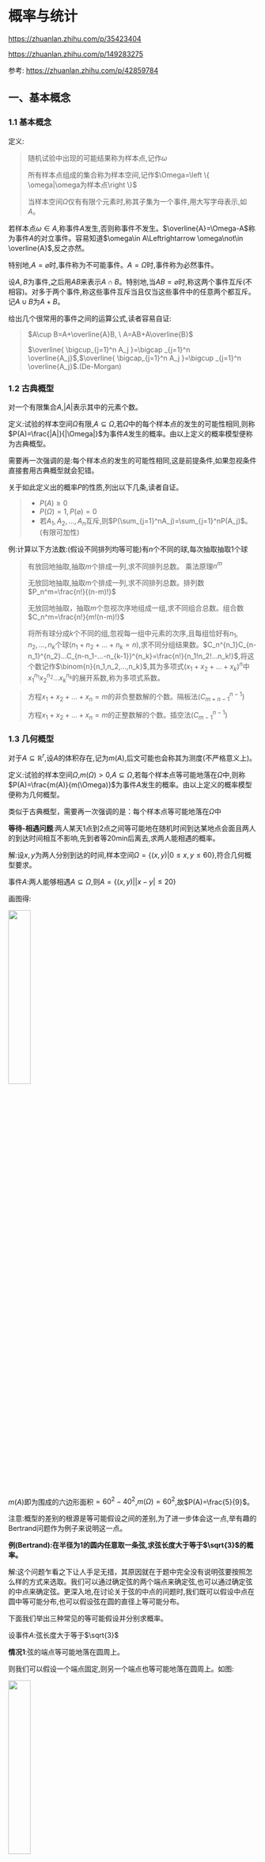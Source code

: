 # 概率与统计



https://zhuanlan.zhihu.com/p/35423404

https://zhuanlan.zhihu.com/p/149283275

参考: https://zhuanlan.zhihu.com/p/42859784

## 一、基本概念

### 1.1 基本概念

定义:

> 随机试验中出现的可能结果称为样本点,记作$\omega$
>
> 所有样本点组成的集合称为样本空间,记作$\Omega=\left \{ \omega|\omega为样本点\right \}$
>
> 当样本空间$\Omega$仅有有限个元素时,称其子集为一个事件,用大写字母表示,如$A$。

若样本点$\omega\in A$,称事件$A$发生,否则称事件不发生。$\overline{A}=\Omega-A$称为事件$A$的对立事件。容易知道$\omega\in A\Leftrightarrow \omega\not\in \overline{A}$,反之亦然。

特别地,$A=\varnothing$时,事件称为不可能事件。$A=\Omega$时,事件称为必然事件。


设$A,B$为事件,之后用$AB$来表示$A\cap B$。特别地,当$AB=\varnothing$时,称这两个事件互斥(不相容)。对多于两个事件,称这些事件互斥当且仅当这些事件中的任意两个都互斥。记$A\cup B$为$A+B$。


给出几个很常用的事件之间的运算公式,读者容易自证:

> $A\cup B=A+\overline{A}B, \ A=AB+A\overline{B}$
>
> $\overline{ \bigcup_{j=1}^n A_j }=\bigcap _{j=1}^n \overline{A_j}$,$\overline{ \bigcap_{j=1}^n A_j }=\bigcup _{j=1}^n \overline{A_j}$.(De-Morgan)


### 1.2 古典概型

对一个有限集合$A$,$|A|$表示其中的元素个数。

定义:试验的样本空间$\Omega$有限,$A\subseteq \Omega$,若$\Omega$中的每个样本点的发生的可能性相同,则称$P(A)=\frac{|A|}{|\Omega|}$为事件$A$发生的概率。由以上定义的概率模型便称为古典概型。

需要再一次强调的是:每个样本点的发生的可能性相同,这是前提条件,如果忽视条件直接套用古典概型就会犯错。

关于如此定义出的概率$P$的性质,列出以下几条,读者自证。

> * $P(A)\geq 0$
> * $P(\Omega)=1,P(\varnothing)=0$
> * 若$A_1,A_2,...,A_n$互斥,则$P(\sum_{j=1}^nA_j)=\sum_{j=1}^nP(A_j)$。(有限可加性)


例:计算以下方法数:(假设不同排列均等可能)有$n$个不同的球,每次抽取抽取1个球

> 有放回地抽取,抽取$m$个排成一列,求不同排列总数。 乘法原理$n^m$
>
> 无放回地抽取,抽取$m$个排成一列,求不同排列总数。排列数$P_n^m=\frac{n!}{(n-m)!}$
>
> 无放回地抽取，抽取$m$个忽视次序地组成一组,求不同组合总数。组合数$C_n^m=\frac{n!}{m!(n-m)!}$
>
> 将所有球分成$k$个不同的组,忽视每一组中元素的次序,且每组恰好有$n_1,n_2,...,n_k$个球($n_1+n_2+...+n_k=n$),求不同分组结果数。$C_n^{n_1}C_{n-n_1}^{n_2}...C_{n-n_1-...-n_{k-1}}^{n_k}=\frac{n!}{n_1!n_2!...n_k!}$,将这个数记作$\binom{n}{n_1,n_2,...,n_k}$,其为多项式$(x_1+x_2+...+x_k)^n$中$x_1^{n_1}x_2^{n_2}...x_k^{n_k}$的展开系数,称为多项式系数。

> 方程$x_1+x_2+...+x_n=m$的非负整数解的个数。隔板法($C_{m+n-1}^{n-1}$)
>
> 方程$x_1+x_2+...+x_n=m$的正整数解的个数。插空法($C_{m-1}^{n-1}$)


### 1.3 几何概型

对于$A\subseteq \mathbb{R}^r$,设$A$的体积存在,记为$m(A)$,后文可能也会称其为测度(不严格意义上)。

定义:试验的样本空间$\Omega$,$m(\Omega)>0$,$A\subseteq \Omega$,若每个样本点等可能地落在$\Omega$中,则称$P(A)=\frac{m(A)}{m(\Omega)}$为事件$A$发生的概率。由以上定义的概率模型便称为几何概型。

类似于古典概型，需要再一次强调的是：每个样本点等可能地落在$\Omega$中

**等待-相遇问题**:两人某天1点到2点之间等可能地在随机时间到达某地点会面且两人的到达时间相互不影响,先到者等20min后离去,求两人能相遇的概率。

解:设$x,y$为两人分别到达的时间,样本空间$\Omega=\left \{ (x,y)|0\leq x,y\leq 60 \right \}$,符合几何概型要求。

事件$A$:两人能够相遇$A\subseteq \Omega$,则$A=\left \{ (x,y)||x-y|\leq 20\right \}$

画图得:

<img src="http://pic2.zhimg.com/v2-abae587e4b867d45db91a54c7dc15745_b.jpg" style="width: 30%">

$m(A)$即为围成的六边形面积$=60^2-40^2$,$m(\Omega)=60^2$,故$P(A)=\frac{5}{9}$。

注意:概型的差别的根源是等可能假设之间的差别,为了进一步体会这一点,举有趣的Bertrand问题作为例子来说明这一点。

**例(Bertrand):在半径为1的圆内任意取一条弦,求弦长度大于等于$\sqrt{3}$的概率。**

解:这个问题乍看之下让人手足无措，其原因就在于题中完全没有说明弦要按照怎么样的方式来选取。我们可以通过确定弦的两个端点来确定弦,也可以通过确定弦的中点来确定弦。更深入地,在讨论关于弦的中点的问题时,我们既可以假设中点在圆中等可能分布,也可以假设弦在圆的直径上等可能分布。

下面我们举出三种常见的等可能假设并分别求概率。

设事件$A$:弦长度大于等于$\sqrt{3}$

**情况1**:弦的端点等可能地落在圆周上。

则我们可以假设一个端点固定,则另一个端点也等可能地落在圆周上。如图:

<img src="http://pic4.zhimg.com/v2-fb6bd097599a43ef7e21327994e15c97_b.jpg" style="width: 30%" >

固定点$C$,假设$|CB|=|CD|=\sqrt{3}$,则另一个端点只需要在$B,D$所夹劣弧之上都满足要求。则样本空间$\Omega=\left \{ \theta|\theta\in [0,2\pi ) \right \}$,$A=\left \{ \theta|\theta\in [\frac{2}{3}\pi ,\frac{4}{3}\pi ] \right \}$。容易求出$P(A)=\frac{1}{3}$。

**情况2**:弦的中点等可能地落在一个小圆内。

如图:

<img src="https://pic1.zhimg.com/80/v2-8867261d39ec200e76f040bb033d2cb0_1440w.jpg" style="width: 30%" >

$|BC|=|EF|=\sqrt{3}$,则这两条弦的中点在同一个小圆上,容易知道当弦的中点在小圆上或内时,弦长必定符合条件要求。利用几何概型,$m(\Omega)=\pi ,m(A)=\frac{\pi}{4}$,$P(A)=\frac{1}{4}$。

**情况3**:弦中点等可能地落在与之垂直的直径上。

如图:

<img src="https://pic2.zhimg.com/v2-85f57e04fdf7cd429b7b92bf5ad5deb1_b.jpg" style="width: 30%">

$|BC|=\sqrt{3}$,容易知道当弦中点在小圆之内时,满足条件要求。由于沿着直径等可能分布。故$P(A)=\frac{1}{2}$。

可以看到不同的等可能假设导致了最后截然不同的结果。然而,这些结果之间并无对错之分,只是从不同角度看同一个问题得到了不同的结果。


### 1.4 概率空间

$A,B$为测度存在的事件,则$\overline{A},A\cup B,A\cap B,A-B$也都可测。故可测事件事件经过有限次集合运算后得到的事件也必定可测。

现在若有事件列$A_1,A_2,...$互斥且均可测,则由体积的性质,$m(\bigcup _{j=1}^{\infty}A_j)=\sum_{j=1}^{\infty}m(A_j)$,故互斥的可测事件经过可列并后仍旧可测。

现在考虑,更广泛地,事件列$B_1,B_2,...$,均可测(不一定互斥)。进行变换$A_1=B_1,A_2=B_2-B_1,...,A_j=B_j-B_{j-1}-...-B_1$,则事件列$A_1,A_2,...$互斥且均可测,且有$\bigcup_{j=1}^{\infty}A_j=\bigcup_{j=1}^{\infty}B_j$,利用上述结论,可以得到$\bigcup_{j=1}^{\infty}B_j$可测。故可测事件经过可列并后仍旧可测。

自然地,我们引出如下定义:$\Omega$为样本空间,$F$为$\Omega$的子集构成的集合,若$F$满足:

> 1. $\Omega\in F$
> 2. 若$A\in F,\overline{A}\in F$(对补集运算封闭)
> 3. 若$A_j\in F,\bigcup_{j=1}^{\infty}A_j\in F$(对可列并运算封闭)

则$F$为$\Omega$的事件域/$\sigma$域,称$(\Omega,F)$为可测空间。

在可测空间上,我们得以严格定义概率,作为一种测度而存在。

定义:$(\Omega,F)$为可测空间,$P$为定义在$F$上的函数,若满足:

> 1. $\forall A\in F,P(A)\geq 0$(非负性)
> 2. $P(\Omega)=1$(完全性)
> 3. 对$A_1,A_2,...$为$F$中的互斥事件列,有$P(\bigcup _{j=1}^{\infty}A_j)=\sum_{j=1}^{\infty}P(A_j)$(可列可加性)

则$P$为$F$上的概率测度,简称概率,$(\Omega,F,P)$称为概率空间。

定义:$A$为事件,若$P(A)=1$,称$A$几乎必然发生,记作$A \ a.s.$。(almost surely)

### 1.5 概率的性质

关于概率的加法性质,给出以下性质:

> 1. $P(A\cup B)=P(A)+P(B)-P(AB)$
> 2. 若$B\subseteq A,P(A-B)=P(A)-P(B),P(A)\geq P(B)$
> 3. (Jordan公式)$P(\bigcup _{j=1}^nA_j)=\sum_{k=1}^n(-1)^{k-1}\sum_{1\leq j_1<j_2<...<j_k\leq n}P(A_{j_1}A_{j_2}...A_{j_k})$

事实上,在对数学期望的性质有了解后,我们可以利用数学期望与概率之间的联系给出容易的证明。关于概率的连续性,可能是我们较为陌生的方面,但是十分重要。

**定义:** 若$A_1\subseteq A_2\subseteq...$,称此事件列单调递增。类似地,可以定义单调递减的事件列。

定理:(概率的连续性)

> 若$A_1,A_2,...$为单调递增事件列,$P(\bigcup_{j=1}^{\infty}A_j)=\lim_{n\rightarrow \infty}P(A_n)$.
> 
> 若$B_1,B_2,...$为单调递减事件列,$P(\bigcap_{j=1}^{\infty}B_j)=\lim_{n\rightarrow \infty}P(B_n)$。

想法是利用上文提到的变换将事件列变为互斥事件列寻求简化。$C_1=A_1,C_2=A_2-A_1,...,C_j=A_j-A_{j-1}-...-A_1$,则$C_1,C_2,...$为互斥事件列,且$\bigcup_{j=1}^{\infty}A_j=\bigcup_{j=1}^{\infty}C_j$,故$P(\bigcup_{j=1}^{\infty}A_j)=P(\bigcup_{j=1}^{\infty}C_j)=\sum_{j=1}^{\infty}P(C_j)=\lim _{n\rightarrow \infty}\sum_{j=1}^n[P(A_j)-P(A_{j-1})]=\lim_{n\rightarrow \infty}P(A_n)$。

之所以称为连续性是因为定理表达了如下含义：递增事件列的概率的极限等于事件列的极限(可列并)的概率,也就是说概率测度与极限是可交换的。

形象地理解,如果一个递减事件列,其中事件发生概率越来越小,那么所有事件同时发生的概率等于最小的那个事件发生的概率。如果一个递增事件列,其中事件发生概率越来越大,那么所有事件中至少有一个事件发生的概率等于最大的那个事件发生的概率。事实上,概率的连续性定理仅仅是将这样的想法严格化了而已。

### 1.6 条件概率、乘法公式

考虑如下问题:掷一次骰子,已知投掷出的点数为偶数,求投出2的概率。

我们注意到在附加了“投掷出的点数为偶数”的条件后,利用古典概型时,事件“投出2”并未改变。变化的是样本空间,它被缩小了。所以条件概率的本质其实是对样本空间的限制。

**定义:** $A,B$为事件,则$P(B|A)$指的是在条件$A$下$B$发生的条件概率。

自然地,我们想建立条件概率与一般概率之间的联系。我们不妨设$P(A)>0$,否则条件概率必为0。

我们先考虑简单的情况:古典概型下的情况。此时$P(B|A)=P(AB|A)=\frac{|AB|}{|A|}=\frac{\frac{|AB|}{|\Omega|}}{\frac{|A|}{|\Omega|}}=\frac{P(AB)}{P(A)}$,由此,我们得到了重要的乘法公式。

**乘法公式:** $P(A)>0,P(B|A)=\frac{P(AB)}{P(A)}$


模仿概率测度的定义,我们可以定义条件概率测度。**$(\Omega,F)$为可测空间,$A,B\in F$,$P(A)>0$,$P(A)$为定义在$F$上的函数,$P_A(B)=P(B|A)$,$P_A$满足概率测度的定义。**所以事实上,对概率测度成立的性质对条件概率测度同样成立。

我们给出几条常用的性质:

> 1. 若$P(AB)>0$,$P_A(C|B)=P(C|AB)$
> 
> 2. 若$P(A_1A_2...A_{n-1})>0$,有$P(A_1A_2...A_n)=P(A_1)P(A_2|A_1)...P(A_n|A_1A_2...A_{n-1})$。

### 1.7 事件的独立性

独立性,顾名思义,指的是两个事件相互不产生影响。换句话说,可以理解为有无$A$事件发生作为条件都不影响$B$事件发生的概率。即$P(B|A)=P(A)$,同乘$P(A)$得到$P(AB)=P(A)P(B)$。所以很自然地引出如下定义:

**定义:** 若事件$A,B$满足$P(AB)=P(A)P(B)$,则$A$与$B$独立。

在这里需要注意的是事件多于两个的情况。

**定义:** 若事件$A_1,A_2,...,A_n$满足$P(A_1A_2...A_n)=P(A_1)P(A_2)...P(A_n)$,则称这些事件相互独立。

我们有必要区分两两独立和相互独立的概念。事实上,相互独立则必定两两独立,但是反之不成立。

**反例:** 考虑一个四面体,一面红色,一面黄色,一面蓝色,一面三种颜色都有。现在掷此四面体。

$A$:朝下面包含红色,$B$:朝下面包含黄色,$C$:朝下面包含蓝色。则容易得到$P(A)=P(B)=P(C)=\frac{1}{2}$,$P(AB)=P(AC)=P(BC)=\frac{1}{4}$,$P(ABC)=\frac{1}{4}$。

故$P(AB)=P(A)P(B)$,同理另外两个式子成立,故这三个事件两两独立。但是$P(ABC)\neq P(A)P(B)P(C)$,不相互独立。

### 1.8 全概公式,Bayes公式

**定理(全概率公式):** 事件$A_1,A_2,...,A_n$互斥,$B\subseteq \bigcup _{j=1}^nA_j$,则$P(B)=\sum_{j=1}^nP(A_j)P(B|A_j)$。

证明:利用概率的有限可加性,逆用条件概率乘法公式。

$$P(B)=P(\bigcup _{j=1}^nBA_j)=\sum_{j=1}^nP(BA_j)=\sum_{j=1}^nP(A_j)P(B|A_j)$$

全概率公式也可以理解为$A_1,A_2,...,A_n$提供了事件$B$的一个两两不交的划分,所以$B$发生的概率就被拆成了$n$个小块的概率之和。全概公式看上去简单,实际非常常用。比如:抽签的公平性就可以用全概公式加以证明。

例:(抽签公平性) $n$个球,$m$个黑,剩下全为白,球除了颜色外没有任何差别。求证:无放回地依次抽取球,每一次抽中黑球的概率都是$\frac{m}{n}$。

证明:利用数学归纳法,这里着重证明数学归纳法的第二步。事件$A_j$表示第$j$次抽到了黑球。

由归纳假设,对一切$m\leq n$,$P(A_{j-1})=\frac{m}{n}$。已知$P(A_{1})=\frac{m}{n}$,
由全概公式, $P(A_j)=P(A_1)P(A_j|A_1)+P(\overline{A_1})P(A_j|\overline{A_1})=\frac{m}{n}\frac{m-1}{n-1}+\frac{n-m}{n}\frac{m}{n-1}=\frac{m}{n}$,故得证。

我们接着再来介绍全概公式一个有趣的应用:为何赌博者无限赌下去总是倾向于破产?在这个例子中,我们同时介绍一种在概率论中常用的方法:递推公式法。

**例:(赌徒破产)** 一个人有$a$的本金,打算再赢$b$元就停止赌博,设每局$p=\frac{1}{2}$概率赢,输赢对金钱影响都是$1$,输光后自然地停止赌博,求输光的概率$q(a)$。

解: $A$:第一局赢,$B_k$:有本金$k$时最后输光, 则$q(0)=1,q(a+b)=0$。

利用全概率公式,有$q(k)=P(B_k)=P(A)P(B_k|A)+P(\overline{A})P(B_k|\overline{A})=\frac{q(k+1)+q(k-1)}{2}$。

故$q(k+1)-q(k)=q(k)-q(k-1)=...=q(1)-q(0)=q(1)-1$,对上式进行累加,得到$q(n)-1=n(q(1)-1)$。

取$n=a+b$可求得$q(1)-1=\frac{-1}{a+b}$, 故$q(a)=\frac{b}{a+b}$。

我们发现有趣的是$\lim_{b\rightarrow \infty}q(a)=1$。这说明,就算赌博在规则上完全公平,越贪心则越有可能会输光。在规则上公平的赌博中如果本金有限,一直赌下去,则必定输光。这是一个违反直觉却又无法辩驳的结论。


**定理(Bayes公式):** 事件$A_1,A_2,...,A_n$互斥,$B\subseteq \bigcup _{j=1}^nA_j$,若$P(B)>0$,$P(A_j|B)=\frac{P(A_j)P(B|A_j)}{\sum_{j=1}^nP(A_j)P(B|A_j)}$。

证明:利用全概公式，逆用条件概率乘法公式即可。

$$P(A_j|B)=\frac{P(BA_j)}{P(B)}=\frac{P(A_j)P(B|A_j)}{\sum_{j=1}^nP(A_j)P(B|A_j)}$$

同样地,Bayes公式推导也很简单,但是却有着丰富的含义。

Bayes公式描述的是一个“学习”与“逆推”的过程， [公式] 可以看作是诱发了事件 [公式] 的原因， [公式] 就代表了每个原因可能发生的概率，是我们先天便已经具备的知识，称为先验概率。而当发生了事件 [公式] 后，我们对引发其的原因会产生新的认识，便就是 [公式] ，称为后验概率。我们拿着先天的经验或知识来进行实践，得到结果后又反过来用来更新那些我们本来具有的经验知识，重复这一过程我们就可以越来越靠近真理，这便是Bayes公式表现出的“学习性”的含义。



鉴于Bayes公式的重要性，我们给出例子体会其实际应用。

例：调查发现肺癌病人中吸烟人群占 [公式] %，无肺癌人群中有 [公式] %吸烟。若在所有人群中，肺癌的发病率都为 [公式] ，求吸烟人群发病率是不吸烟人群的多少倍？

解：

在做类似问题时应该先合理定义事件。

此处定义 [公式] ：有肺癌 [公式] ：吸烟

由Bayes公式， [公式]

[公式]

同理地， [公式]

故吸烟人群发病率是不吸烟人群的 [公式] 倍。



我们可能认为吸烟率所差无几，所以结果不应该有那么大的患病率差别。但是我们同时也应该注意到肺癌的自然发病率极其小，在这种情况下，吸烟率的差别被放大了。能够得到很多凭借直觉所得不到的结论也是学习概率论的乐趣之一。


### 1.9 事件列的上下极限,Borel-Cantelli引理

本章同样地基本不涉及应用方面，若对理论方面无兴趣可以跳过

我们在先前定义了单调集合列的极限（回忆在概率连续性处提到的内容）

现在我们来引入集合列的上、下极限的定义：

定义：

对事件列 [公式]

设 [公式] ，容易知道 [公式] 单调递减， [公式] 单调递增，则极限存在。

则 [公式] 为 [公式] 的上极限，记为 [公式] ， [公式] 为 [公式] 的下极限，记为 [公式] 。



从定义之中，我们不难推出的是下极限是上极限的子集，即 [公式] 。

进一步地理解，可以发现[公式]发生当且仅当有无穷个 [公式] 发生；而[公式]发生当且仅当最多有限个[公式] 不发生。

由概率的连续性（根本上来说就是概率测度与极限可交换），我们容易得到以下结论：

[公式]

[公式]



特别地，由于[公式]发生当且仅当有无穷个 [公式] 发生，上极限符号常常被记作 [公式] ，即 [公式] （ [公式] 表示 [公式] ）



定理（Borel-Cantelli）：

对事件列[公式]

（1）：若 [公式] ， [公式]

（2）：若事件列中事件相互独立， [公式] ，则 [公式]

证明：

（1）：由[公式]，且 [公式]

得到 [公式] 。

由级数收敛的Cauchy准则， [公式]

故得到 [公式] 。

（2）：想方设法利用独立的条件，则需要事件之交的形式。

[公式] ，故可以先估计 [公式] 。

想到可以利用De-Morgan定律将并换为交，从而利用独立的条件。

[公式]

[公式]

当 [公式] 时，有 [公式] 。通过指数函数将连乘再转化回连加。

[公式]

由 [公式] 发散， [公式]

故可以得到 [公式]

则 [公式] 。



Borel-Cantelli是一个很抽象的定理。在这里，值得一提的是事件列中事件相互独立时， [公式] 的取值只能为 [公式] 或 [公式] 。即对相互独立的事件列，其中有无穷个事件发生的概率要么为 [公式] 要么为 [公式] 。这个结论被称为独立 [公式] 律。

我们可以先考虑简单一些的情况，对独立重复试验（每次发生的概率为常数 [公式] ，无限重复做下去），则 [公式] 当且仅当 [公式] 。这告诉我们在独立重复试验中，当事件每次几乎必然不发生（发生概率为0）时，无穷次地重复下去几乎必然不会有无穷次事件发生。相对地，在独立重复试验中，当事件每次发生的概率不为0（即使再小再趋向于0）时，无穷次地重复下去几乎必然会有无穷次事件发生。

接下来考虑独立的试验（第 [公式] 次发生的概率为会随 [公式] 变化的[公式] ，无限次地做下去）。这里不妨假设 [公式] ，则此定理告诉我们事件列中是否有无穷多个事件发生，只与 [公式] 充分大时 [公式] 的值有关。（这点是符合直觉的）然而，如果 [公式] ，事件列中会有无穷多个事件发生。而 [公式] 时，则不会有无穷多个事件发生。（这又是直觉所感受不到的）

Borel-Cantelli引理不仅仅为我们提供了有趣的结论，还是我们后文得到强大数律的理论基础，在理论工作上是很重要的。


## 二、概率

概率论是用于表示不确定性陈述的数学框架,即它是对事物不确定性的度量。

在人工智能领域,我们主要以两种方式来使用概率论。首先,概率法则告诉我们AI系统应该如何推理,所以我们设计一些算法来计算或者近似由概率论导出的表达式。其次,我们可以用概率和统计从理论上分析我们提出的AI系统的行为。

计算机科学的许多分支处理的对象都是完全确定的实体,但机器学习却大量使用概率论。实际上如果你了解机器学习的工作原理你就会觉得这个很正常。因为机器学习大部分时候处理的都是不确定量或随机量。

<img src="http://www.math.wm.edu/~leemis/chart/UDR/BaseImage.png" style="width:80%" >

* **随机变量**

随机变量可以随机地取不同值的变量。我们通常用小写字母来表示随机变量本身,而用带数字下标的小写字母来表示随机变量能够取到的值。例如,$x_{1}$和$x_{2}$都是随机变量X可能的取值。

对于向量值变量,我们会将随机变量写成X,它的一个值为x。就其本身而言,一个随机变量只是对可能的状态的描述;它必须伴随着一个概率分布来指定每个状态的可能性。

随机变量可以是离散的或者连续的。

* **概率分布**

给定某随机变量的取值范围,概率分布就是导致该随机事件出现的可能性。

从机器学习的角度来看,概率分布就是符合随机变量取值范围的某个对象属于某个类别或服从某种趋势的可能性。

* **条件概率**

很多情况下,我们感兴趣的是某个事件在给定其它事件发生时出现的概率,这种概率叫条件概率。

我们将给定$X=x$时$Y=y$发生的概率记为$P\left( Y=y|X=x \right)$,这个概率可以通过下面的公式来计算:

$$
P\left( Y=y|X=x \right) =\frac{P\left( Y=y,X=x \right) }{P\left( X=x \right) }
$$

* **贝叶斯公式**

先看看什么是“先验概率”和“后验概率”,以一个例子来说明:

> 假设某种病在人群中的发病率是0.001,即1000人中大概会有1个人得病,则有:P(患病)=0.1%;即:在没有做检验之前,我们预计的患病率为P(患病)=0.1%,这个就叫作"先验概率"。

再假设现在有一种该病的检测方法,其检测的准确率为95%;即:如果真的得了这种病,该检测法有95%的概率会检测出阳性,但也有5%的概率检测出阴性;或者反过来说,但如果没有得病,采用该方法有95%的概率检测出阴性,但也有5%的概率检测为阳性。用概率条件概率表示即为:P(显示阳性|患病)=95%

现在我们想知道的是:在做完检测显示为阳性后,某人的患病率P(患病|显示阳性),这个其实就称为"后验概率"。

而这个叫贝叶斯的人其实就是为我们提供了一种可以利用先验概率计算后验概率的方法,我们将其称为“贝叶斯公式”。

这里先了解条件概率公式:

$$
P\left( B|A \right)=\frac{P\left( AB \right)}{P\left( A \right)} , P\left( A|B \right)=\frac{P\left( AB \right)}{P\left( B \right)}
$$

由条件概率可以得到乘法公式:

$$
P\left( AB \right)=P\left( B|A \right)P\left( A \right)=P\left( A|B \right)P\left( B \right)
$$

将条件概率公式和乘法公式结合可以得到:

$$P\left( B|A \right)=\frac{P\left( A|B \right)\cdot P\left( B \right)}{P\left( A \right)}$$

再由全概率公式:

$$P\left( A \right)=\sum_{i=1}^{N}{P\left( A|B_{i} \right) \cdot P\left( B_{i}\right)}$$

代入可以得到贝叶斯公式:

$$P\left( B_{i}|A \right)=\frac{P\left( A|B_{i} \right)\cdot P\left( B_{i} \right)}{\sum_{i=1}^{N}{P\left( A|B_{i} \right) \cdot P\left( B_{i}\right)} }$$

在这个例子里就是:

<img src="http://pic2.zhimg.com/80/v2-e3e7a3aa9fb146d662591612b3cac465_hd.jpg" style="width:28%" >

贝叶斯公式贯穿了机器学习中随机问题分析的全过程。从文本分类到概率图模型,其基本分类都是贝叶斯公式。

期望、方差、协方差等主要反映数据的统计特征,机器学习的一个很大应用就是数据挖掘等,因此这些基本的统计概念也是很有必要掌握。另外,像后面的EM算法中,就需要用到期望的相关概念和性质。

* **期望**

在概率论和统计学中,数学期望是试验中每次可能结果的概率乘以其结果的总和。它是最基本的数学特征之一,反映随机变量平均值的大小。

假设X是一个离散随机变量,其可能的取值有:$\left\{ x_{1} ,x_{2} ,......,x_{n} \right\}$,各个取值对应的概率取值为:$P\left(x_{k} \right),k=1,2,\dots,n$,则其数学期望被定义为:

$$E\left(X \right) =\sum_{k=1}^{n}{x_{k} P\left( x_{k} \right) }$$

假设X是一个连续型随机变量,其概率密度函数为$P\left( x \right)$ 则其数学期望被定义为:

$$E\left( x \right) =\int_{-\infty }^{+\infty } xf\left( x \right) dx$$

* **方差**

概率中,方差用来衡量随机变量与其数学期望之间的偏离程度;统计中的方差为样本方差,是各个样本数据分别与其平均数之差的平方和的平均数。数学表达式如下: 

$$
Var\left( x \right) =E\left\{ \left[ x-E\left( x \right) \right] ^{2} \right\} =E\left( x^{2} \right) -\left[ E\left( x \right) \right] ^{2} 
$$

* **协方差**

在概率论和统计学中,协方差被用于衡量两个随机变量X和Y之间的总体误差。数学定义式为:

$$
Cov\left( X,Y \right) =E\left[ \left( X-E\left[ X \right] \right) \left( Y-E\left[ Y \right] \right) \right] =E\left[ XY \right] -E\left[ X \right] E\left[ Y \right] 
$$

* **常见分布函数**

> * 0-1分布

0-1分布是单个二值型离散随机变量的分布,其概率分布函数为:

$$
P\left( X=1 \right) =p;P\left( X=0 \right) =1-p
$$

> * 几何分布

几何分布是离散型概率分布,其定义为:在n次伯努利试验中,试验k次才得到第一次成功的机率。即:前k-1次皆失败,第k次成功的概率。其概率分布函数为:

$$
P\left( X=k \right) =\left( 1-p \right) ^{k-1} p
$$

性质: $E\left( X \right) =\frac{1}{p}\quad Var\left( X \right) =\frac{1-p}{p^{2} }$

> * 二项分布

二项分布即重复n次伯努利试验,各次试验之间都相互独立,并且每次试验中只有两种可能的结果,而且这两种结果发生与否相互对立。如果每次试验时,事件发生的概率为p,不发生的概率为1-p,则n次重复独立试验中发生k次的概率为:

$$P\left( X=k \right) =C_{n}^{k} p^{k} \left( 1-p \right) ^{n-k}$$

性质: $E\left( X \right) =npVar\left( X \right) =np\left( 1-p \right)$

> * 高斯分布

高斯分布又叫正态分布,其曲线呈钟型,两头低,中间高,左右对称因其曲线呈钟形,如下图所示:

![](http://pic1.zhimg.com/80/v2-a0811acc8ab121a3ad8f2e37ff6c37cc_hd.jpg)

若随机变量X服从一个数学期望为$\mu$,方差为$\sigma ^{2}$的正态分布,则我们将其记为:$N\left( \mu ,\sigma^{2} \right)$ 。其期望值$\mu$决定了正态分布的位置,其标准差$\sigma$(方差的开方)决定了正态分布的幅度。

> * 指数分布

指数分布是事件的时间间隔的概率,它的一个重要特征是无记忆性。例如:如果某一元件的寿命的寿命为T,已知元件使用了t小时,它总共使用至少t+s小时的条件概率,与从开始使用时算起它使用至少s小时的概率相等。下面这些都属于指数分布:

> 婴儿出生的时间间隔
> 
> 网站访问的时间间隔
> 
> 奶粉销售的时间间隔

指数分布的公式可以从泊松分布推断出来。如果下一个婴儿要间隔时间t,就等同于t之内没有任何婴儿出生,即:

$$P\left( X\geq t \right) =P\left( N\left( t \right) =0 \right) =\frac{\left( \lambda t \right) ^{0}\cdot e^{-\lambda t} }{0!}=e^{-\lambda t}$$

则: $P\left( X\leq t \right) =1-P\left( X\geq t \right) =1-e^{-\lambda t}$ 

如:接下来15分钟,会有婴儿出生的概率为:

$$P\left( X\leq \frac{1}{4} \right) =1-e^{-3\cdot \frac{1}{4} } \approx 0.53$$

指数分布的图像如下:

![](http://pic3.zhimg.com/80/v2-a58c37c481e032bbb53ff17113754ef6_hd.jpg)

> * 泊松分布

日常生活中,大量事件是有固定频率的,比如:

> 某医院平均每小时出生3个婴儿
> 
> 某网站平均每分钟有2次访问
> 
> 某超市平均每小时销售4包奶粉

它们的特点就是,我们可以预估这些事件的总数,但是没法知道具体的发生时间。已知平均每小时出生3个婴儿,请问下一个小时,会出生几个?有可能一下子出生6个,也有可能一个都不出生,这是我们没法知道的。

**泊松分布就是描述某段时间内,事件具体的发生概率**。其概率函数为:$P\left( N\left( t \right) =n \right) =\frac{\left( \lambda t \right) ^{n}e^{-\lambda t} }{n!}$

其中:P表示概率,N表示某种函数关系,t表示时间,n表示数量,1小时内出生3个婴儿的概率,就表示为$P(N(1) = 3)$;$\lambda$表示事件的频率。

还是以上面医院平均每小时出生3个婴儿为例,则$\lambda =3$;那么,接下来两个小时,一个婴儿都不出生的概率可以求得为:

$$P\left( N\left(2 \right) =0 \right) =\frac{\left( 3\cdot 2 \right) ^{o} \cdot e^{-3\cdot 2} }{0!} \approx 0.0025$$

同理,我们可以求接下来一个小时,至少出生两个婴儿的概率:

$$P\left( N\left( 1 \right) \geq 2 \right) =1-P\left( N\left( 1 \right)=0 \right) - P\left( N\left( 1 \right)=1 \right)\approx 0.8$$

* **Lagrange乘子法**

对于一般的求极值问题我们都知道,求导等于0就可以了。但是如果我们不但要求极值,还要求一个满足一定约束条件的极值,那么此时就可以构造Lagrange函数,其实就是把约束项添加到原函数上,然后对构造的新函数求导。

对于一个要求极值的函数$f\left( x,y \right)$,图上的蓝圈就是这个函数的等高图,就是说$f\left( x,y \right) =c_{1} ,c_{2} ,...,c_{n}$分别代表不同的数值(每个值代表一圈,等高图),我要找到一组$\left( x,y \right)$ ,使它的$c_{i}$值越大越好,但是这点必须满足约束条件$g\left( x,y \right)$(在黄线上)。

<img src="http://pic3.zhimg.com/80/v2-806fd987177e32a33e698caa74d69942_hd.jpg" style="width:20%" >

也就是说$f(x,y)$和$g(x,y)$相切,或者说它们的梯度▽f和▽g平行,因此它们的梯度(偏导)成倍数关系;那我么就假设为$\lambda$倍,然后把约束条件加到原函数后再对它求导,其实就等于满足了下图上的式子。

在支持向量机模型(SVM)的推导中一步很关键的就是利用拉格朗日对偶性将原问题转化为对偶问题。

* **最大似然估计**

最大似然也称为最大概似估计,即:在“模型已定,参数$\theta$未知”的情况下,通过观测数据估计未知参数$\theta$的一种思想或方法。

其基本思想是: 给定样本取值后,该样本最有可能来自参数$\theta$为何值的总体。即:寻找$\tilde{\theta }_{ML}$使得观测到样本数据的可能性最大。

举个例子,假设我们要统计全国人口的身高,首先假设这个身高服从服从正态分布,但是该分布的均值与方差未知。由于没有足够的人力和物力去统计全国每个人的身高,但是可以通过采样(所有的采样要求都是独立同分布的),获取部分人的身高,然后通过最大似然估计来获取上述假设中的正态分布的均值与方差。

求极大似然函数估计值的一般步骤:

> 1. 写出似然函数;
> 
> <img src="http://pic3.zhimg.com/80/v2-84eef0a858928f3cc28fd03bd7286b3a_hd.jpg" style="width:15%" >
>  
> 2. 对似然函数取对数;
> 3. 两边同时求导数;
> 4. 令导数为0解出似然方程。

在机器学习中也会经常见到极大似然的影子。比如后面的逻辑斯特回归模型(LR),其核心就是构造对数损失函数后运用极大似然估计。


